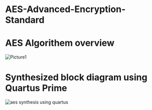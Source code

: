 # AES-Advanced-Encryption-Standard

# AES Algorithem overview
![Picture1](https://github.com/user-attachments/assets/b5708b66-67f5-463f-94fd-7f0518a286d3)

# Synthesized block diagram using Quartus Prime
![aes synthesis using quartus](https://github.com/user-attachments/assets/7d2ccc31-4d6f-4387-8a46-ecc3949bec18)
